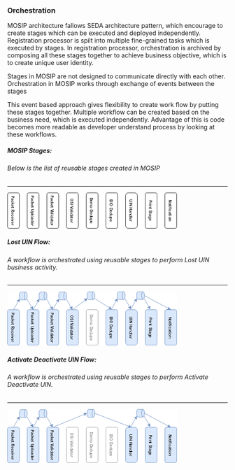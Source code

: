 ### Orchestration

MOSIP architecture fallows SEDA architecture pattern, which encourage to create stages which can be executed and deployed independently.
Registration processor is spilt into multiple fine-grained tasks which is executed by stages. In registration processor, orchestration is archived by composing all these stages together to achieve business objective, which is to create unique user identity.

Stages in MOSIP are not designed to communicate directly with each other. 
Orchestration in MOSIP works through exchange of events between the stages

This event based approach gives flexibility to create work flow by putting these stages together. Multiple workflow can be created based on the business need, which is executed independently. Advantage of this is code becomes more readable as developer understand process by looking at these workflows. 

##### MOSIP Stages: 
###### *Below is the list of reusable stages created in MOSIP*
------------
![MOSIP Stage](_images/registrationprocessor_stages_diagram.png)

##### Lost UIN Flow:
###### *A workflow is orchestrated using reusable stages to perform Lost UIN business activity.*
------------
![MOSIP Stage](_images/registrationprocessor_lost_uin_diagram.png)

##### Activate Deactivate UIN Flow:
###### *A workflow is orchestrated using reusable stages to perform Activate Deactivate UIN.*
------------
![MOSIP Stage](_images/registrationprocessor_activate_diagram.png)
